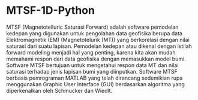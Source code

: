 # MTSF-1D-Python
MTSF (Magnetotelluric Saturasi Forward) adalah software pemodelan kedepan yang digunakan untuk pengolahan data geofisika berupa data Elektromagnetik (EM) (Magnetotelurik (MT)) yang berkorelasi dengan nilai saturasi dari suatu lapisan. Pemodelan kedepan atau dikenal dengan istilah forward modeling menjadi hal yang penting, karena kita akan mudah memahami respon dari data geofisika dengan memasukkan model bumi. Software MTSF bertujuan untuk mengetahui respon data MT dan nilai saturasi terhadap jenis lapisan bumi yang diinputkan. Software MTSF berbasis pemrograman MATLAB yang telah dirancang sedemikian rupa menggunakan Graphic User Interface (GUI) berdasarkan algoritma yang diperkenalkan oleh Schmucker dan Wiedlt. 
